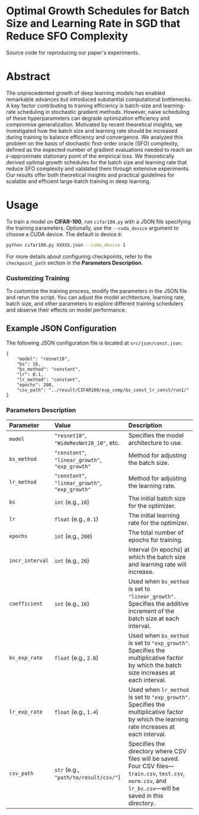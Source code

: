 # Optimal Growth Schedules for Batch Size and Learning Rate in SGD that Reduce SFO Complexity
Source code for reproducing our paper's experiments.

# Abstract
The unprecedented growth of deep learning models has enabled remarkable advances but introduced substantial computational bottlenecks.
A key factor contributing to training efficiency is batch-size and learning-rate scheduling in stochastic gradient methods.
However, naive scheduling of these hyperparameters can degrade optimization efficiency and compromise generalization.
Motivated by recent theoretical insights, we investigated how the batch size and learning rate should be increased during training to balance efficiency and convergence.
We analyzed this problem on the basis of stochastic first-order oracle (SFO) complexity, defined as the expected number of gradient evaluations needed to reach an $\epsilon$–approximate stationary point of the empirical loss.
We theoretically derived optimal growth schedules for the batch size and learning rate that reduce SFO complexity and validated them through extensive experiments.
Our results offer both theoretical insights and practical guidelines for scalable and efficient large-batch training in deep learning.

# Usage

To train a model on **CIFAR-100**, run `cifar100.py` with a JSON file specifying the training parameters. Optionally, use the `--cuda_device` argument to choose a CUDA device. The default is device `0`:

```bash
python cifar100.py XXXXX.json --cuda_device 1
```

For more details about configuring checkpoints, refer to the `checkpoint_path` section in the **Parameters Description**.

### Customizing Training

To customize the training process, modify the parameters in the JSON file and rerun the script. You can adjust the model architecture, learning rate, batch size, and other parameters to explore different training schedulers and observe their effects on model performance.

## Example JSON Configuration
The following JSON configuration file is located at `src/json/const.json`:
```
{
    "model": "resnet18",
    "bs": 16,
    "bs_method": "constant",
    "lr": 0.1,
    "lr_method": "constant",
    "epochs": 200,
    "csv_path": "../result/CIFAR100/exp_comp/bs_const_lr_const/run1/"
}
```
### Parameters Description
| Parameter | Value | Description |
| :-------- | :---- | :---------- |
| `model` | `"resnet18"`, `"WideResNet28_10"`, etc. | Specifies the model architecture to use. |
| `bs_method` | `"constant"`, `"linear_growth"`, `"exp_growth"` | Method for adjusting the batch size. |
|`lr_method`| `"constant"`, `"linear_growth"`, `"exp_growth"` |Method for adjusting the learning rate.|
|`bs`|`int` (e.g., `16`)| The initial batch size for the optimizer. |
|`lr`|`float` (e.g., `0.1`)| The initial learning rate for the optimizer. |
|`epochs`|`int` (e.g., `200`)|The total number of epochs for training.|
|`incr_interval`|`int` (e.g., `20`)|Interval (in epochs) at which the batch size and learning rate will increase.|
|`coefficient`|`int` (e.g., `16`)|Used when `bs_method` is set to `"linear_growth"`. Specifies the additive increment of the batch size at each interval.|
|`bs_exp_rate`|`float` (e.g., `2.0`)|Used when `bs_method` is set to `"exp_growth"`. Specifies the multiplicative factor by which the batch size increases at each interval.|
|`lr_exp_rate`| `float` (e.g., `1.4`) |Used when `lr_method` is set to `"exp_growth"`. Specifies the multiplicative factor by which the learning rate increases at each interval.|
|`csv_path`|`str` (e.g., `"path/to/result/csv/"`)|Specifies the directory where CSV files will be saved. Four CSV files—`train.csv`, `test.csv`, `norm.csv`, and `lr_bs.csv`—will be saved in this directory.|

